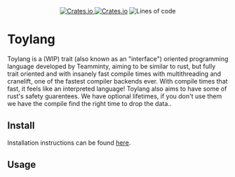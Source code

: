 <div align="center">
    <a href="https://crates.io/crates/toylang"><img alt="Crates.io" src="https://img.shields.io/crates/v/toylang?style=flat-square">
        <img alt="Crates.io" src="https://img.shields.io/crates/d/toylang?style=flat-square"></a>
    <img alt="Lines of code" src="https://img.shields.io/tokei/lines/github/toy-lang/toy?style=flat-square">
</div>

# Toylang
Toylang is a (WIP) trait (also known as an "interface") oriented programming language developed by Teamminty, aiming to be similar to rust, but fully trait oriented and with insanely fast compile times with multithreading and cranelift, one of the fastest compiler backends ever. With compile times that fast, it feels like an interpreted language! Toylang also aims to have some of rust's safety guarentees. We have optional lifetimes, if you don't use them we have the compile find the right time to drop the data..

## Install
Installation instructions can be found [here](https://example.com).

## Usage
